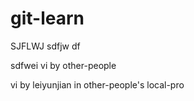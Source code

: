 # git-learn
SJFLWJ
sdfjw
df

sdfwei
vi by other-people

vi by leiyunjian in other-people's local-pro

